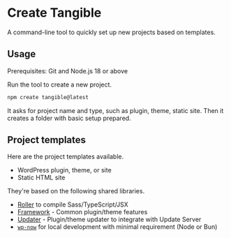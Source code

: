 # Create Tangible

A command-line tool to quickly set up new projects based on templates.

## Usage

Prerequisites: Git and Node.js 18 or above

Run the tool to create a new project.

```sh
npm create tangible@latest
```

It asks for project name and type, such as plugin, theme, static site. Then it creates a folder with basic setup prepared.

## Project templates

Here are the project templates available.

- WordPress plugin, theme, or site
- Static HTML site

They're based on the following shared libraries.

- [Roller](https://github.com/TangibleInc/tangible-roller) to compile Sass/TypeScript/JSX
- [Framework](https://github.com/TangibleInc/framework/) - Common plugin/theme features
- [Updater](https://github.com/TangibleInc/plugin-updater) - Plugin/theme updater to integrate with Update Server
- [`wp-now`](https://github.com/WordPress/playground-tools/tree/trunk/packages/wp-now#readme) for local development with minimal requirement (Node or Bun)
